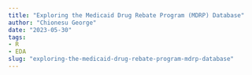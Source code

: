 ```yaml
---
title: "Exploring the Medicaid Drug Rebate Program (MDRP) Database"
author: "Chionesu George"
date: "2023-05-30"
tags:
- R
- EDA
slug: "exploring-the-medicaid-drug-rebate-program-mdrp-database"
---
```


<script src="https://ajax.googleapis.com/ajax/libs/jquery/3.6.4/jquery.min.js"></script>
